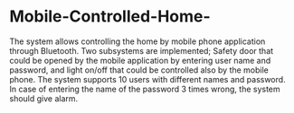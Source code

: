 # Mobile-Controlled-Home-
The system allows controlling the home by mobile phone application through Bluetooth. 
Two subsystems are implemented;
Safety door that could be opened by the mobile application by entering user name and password, 
and light on/off that could be controlled also by the mobile phone. 
The system supports 10 users with different names and password. 
In case of entering the name of the password 3 times wrong, the system should give alarm.
